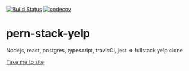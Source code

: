 [![Build Status](https://travis-ci.com/turkaytunc/pern-stack-yelp.svg?branch=main)](https://travis-ci.com/turkaytunc/pern-stack-yelp)
[![codecov](https://codecov.io/gh/turkaytunc/pern-stack-yelp/branch/main/graph/badge.svg?token=1OY44IREUW)](https://codecov.io/gh/turkaytunc/pern-stack-yelp)

# pern-stack-yelp

Nodejs, react, postgres, typescript, travisCI, jest => fullstack yelp clone

[Take me to site](https://turkaytunc.github.io/pern-stack-yelp/)
